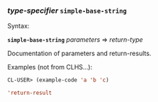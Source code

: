 ### <em>type-specifier</em> <strong>`simple-base-string`</strong>

Syntax:

<strong>`simple-base-string`</strong> <em>parameters</em> => <em>return-type</em>

Documentation of parameters and return-results.

Examples (not from CLHS...):

```lisp
CL-USER> (example-code 'a 'b 'c)

'return-result
```
